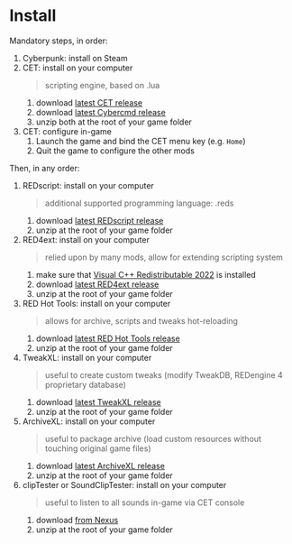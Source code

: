 # Install

Mandatory steps, in order:

1. Cyberpunk: install on Steam
2. CET: install on your computer
   > scripting engine, based on .lua
   1. download [latest CET release](https://github.com/yamashi/CyberEngineTweaks/releases/latest)
   2. download [latest Cybercmd release](https://github.com/jac3km4/cybercmd/releases/latest)
   3. unzip both at the root of your game folder
3. CET: configure in-game
   1. Launch the game and bind the CET menu key (e.g. `Home`)
   2. Quit the game to configure the other mods

Then, in any order:

1. REDscript: install on your computer
   > additional supported programming language: .reds
   1. download [latest REDscript release](https://github.com/jac3km4/redscript/releases/latest)
   2. unzip at the root of your game folder
2. RED4ext: install on your computer
   > relied upon by many mods, allow for extending scripting system
   1. make sure that [Visual C++ Redistributable 2022](https://aka.ms/vs/17/release/vc_redist.x64.exe) is installed
   2. download [latest RED4ext release](https://github.com/WopsS/RED4ext/releases/latest)
   3. unzip at the root of your game folder
3. RED Hot Tools: install on your computer
   > allows for archive, scripts and tweaks hot-reloading
   1. download [latest RED Hot Tools release](https://github.com/psiberx/cp2077-red-hot-tools/releases/latest)
   2. unzip at the root of your game folder
4. TweakXL: install on your computer
   > useful to create custom tweaks (modify TweakDB, REDengine 4 proprietary database)
   1. download [latest TweakXL release](https://github.com/psiberx/cp2077-tweak-xl/releases/latest)
   2. unzip at the root of your game folder
5. ArchiveXL: install on your computer
   > useful to package archive (load custom resources without touching original game files)
   1. download [latest ArchiveXL release](https://github.com/psiberx/cp2077-archive-xl/releases/latest)
   2. unzip at the root of your game folder
6. clipTester or SoundClipTester: install on your computer
   > useful to listen to all sounds in-game via CET console
   1. download [from Nexus](https://www.nexusmods.com/cyberpunk2077/mods/1977?tab=files)
   2. unzip at the root of your game folder
